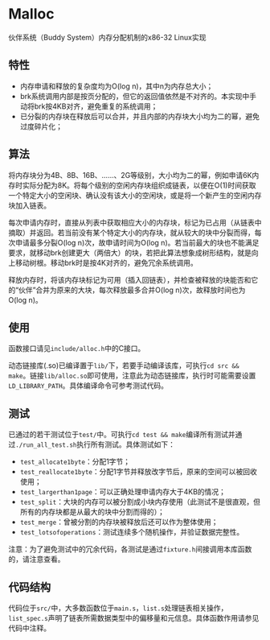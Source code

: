 # Malloc

伙伴系统（Buddy System）内存分配机制的x86-32 Linux实现

## 特性

- 内存申请和释放的复杂度均为O(log n)，其中n为内存总大小；
- brk系统调用内部是按页分配的，但它的返回值依然是不对齐的。本实现中手动将brk按4KB对齐，避免重复的系统调用；
- 已分裂的内存块在释放后可以合并，并且内部的内存块大小均为二的幂，避免过度碎片化；

## 算法

将内存块分为4B、8B、16B、……、2G等级别，大小均为二的幂，例如申请6K内存时实际分配为8K。将每个级别的空闲内存块组织成链表，以便在O(1)时间获取一个特定大小的空闲块、确认没有该大小的空闲块，或是将一个新产生的空闲内存块加入链表。

每次申请内存时，直接从列表中获取相应大小的内存块，标记为已占用（从链表中摘取）并返回。若当前没有某个特定大小的内存块，就从较大的块中分裂而得，每次申请最多分裂O(log n)次，故申请时间为O(log n)。若当前最大的块也不能满足要求，就移动brk创建更大（两倍大）的块，若把此算法想象成树形结构，就是向上移动树根。移动brk时是按4K对齐的，避免冗余系统调用。

释放内存时，将该内存块标记为可用（插入回链表），并检查被释放的块能否和它的“伙伴”合并为原来的大块，每次释放最多合并O(log n)次，故释放时间也为O(log n)。

## 使用

函数接口请见`include/alloc.h`中的C接口。

动态链接库(.so)已编译置于`lib/`下，若要手动编译该库，可执行`cd src && make`。链接`lib/alloc.so`即可使用，注意此为动态链接库，执行时可能需要设置`LD_LIBRARY_PATH`。具体编译命令可参考测试代码。

## 测试

已通过的若干测试位于`test/`中。可执行`cd test && make`编译所有测试并通过`./run_all_test.sh`执行所有测试。具体测试如下：

- `test_allocate1byte`：分配1字节；
- `test_reallocate1byte`：分配1字节并释放改字节后，原来的空间可以被回收使用；
- `test_largerthan1page`：可以正确处理申请内存大于4KB的情况；
- `test_split`：大块的内存可以被分割成小块内存使用（此测试不是很直观，但所有的内存块都是从最大的块中分割而得的）；
- `test_merge`：曾被分割的内存块被释放后还可以作为整体使用；
- `test_lotsofoperations`：测试连续多个随机操作，并验证数据完整性。

注意：为了避免测试中的冗余代码，各测试是通过`fixture.h`间接调用本库函数的，请注意查看。

## 代码结构

代码位于`src/`中，大多数函数位于`main.s`，`list.s`处理链表相关操作，`list_spec.s`声明了链表所需数据类型中的偏移量和元信息。具体函数作用请参见代码中注释。
